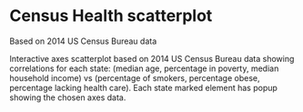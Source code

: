 # Census Health scatterplot
 
Based on 2014 US Census Bureau data

Interactive axes scatterplot based on 2014 US Census Bureau data showing correlations for each state: (median age, percentage in poverty, median household income) vs (percentage of smokers, percentage obese, percentage lacking health care).  Each state marked element has popup showing the chosen axes data.